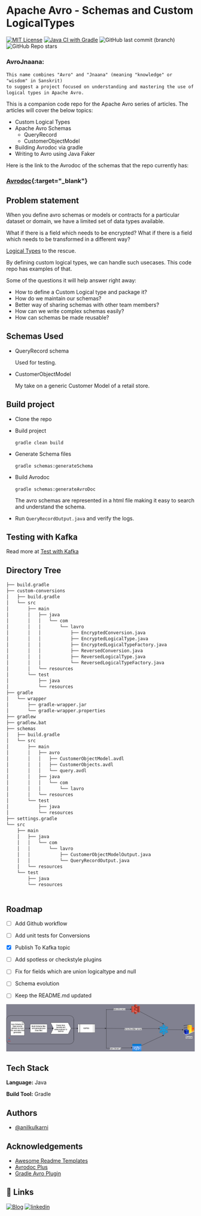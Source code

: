
# Apache Avro - Schemas and Custom LogicalTypes

[![MIT License](https://img.shields.io/badge/License-MIT-green.svg)](https://choosealicense.com/licenses/mit/)
[![Java CI with Gradle](https://github.com/anilkulkarni87/AvroJnaana/actions/workflows/gradle.yml/badge.svg)](https://github.com/anilkulkarni87/AvroJnaana/actions/workflows/gradle.yml)
![GitHub last commit (branch)](https://img.shields.io/github/last-commit/anilkulkarni87/AvroJnaana/main)
![GitHub Repo stars](https://img.shields.io/github/stars/anilkulkarni87/AvroJnaana?style=social)



### AvroJnaana: 
    This name combines "Avro" and "Jnaana" (meaning "knowledge" or "wisdom" in Sanskrit) 
    to suggest a project focused on understanding and mastering the use of logical types in Apache Avro.

This is a companion code repo for the Apache Avro series of articles. The articles will cover the below topics:

- Custom Logical Types
- Apache Avro Schemas
    - QueryRecord
    - CustomerObjectModel
- Building Avrodoc via gradle
- Writing to Avro using Java Faker

Here is the link to the Avrodoc of the schemas that the repo currently has:

### [Avrodoc](./docs/avrodoc/avrodoc.html){:target="_blank"}



## Problem statement

When you define avro schemas or models or contracts for a particular dataset or domain, we have a limited set of data types available.

What if there is a field which needs to be encrypted?
What if there is a field which needs to be transformed in a different way?

[Logical Types](https://avro.apache.org/docs/1.11.1/idl-language/#logical-types) to the rescue.

By defining custom logical types, we can handle such usecases. This code repo has examples of that.

Some of the questions it will help answer right away:
- How to define a Custom Logical type and package it?
- How do we maintain our schemas?
- Better way of sharing schemas with other team members?
- How can we write complex schemas easily?
- How can schemas be made reusable?

## Schemas Used

- QueryRecord schema

  Used for testing.
- CustomerObjectModel

  My take on a generic Customer Model of a retail store.

## Build project

- Clone the repo
- Build project

  `gradle clean build`
- Generate Schema files

  `gradle schemas:generateSchema`

- Build Avrodoc

  `gradle schemas:generateAvroDoc`

  The avro schemas are represented in a html file making it easy to search and understand the schema.

- Run `QueryRecordOutput.java` and verify the logs.

## Testing with Kafka
Read more at [Test with Kafka](./kafka.md)


## Directory Tree

```
├── build.gradle
├── custom-conversions
│   ├── build.gradle
│   └── src
│       ├── main
│       │   ├── java
│       │   │   └── com
│       │   │       └── lavro
│       │   │           ├── EncryptedConversion.java
│       │   │           ├── EncryptedLogicalType.java
│       │   │           ├── EncryptedLogicalTypeFactory.java
│       │   │           ├── ReversedConversion.java
│       │   │           ├── ReversedLogicalType.java
│       │   │           └── ReversedLogicalTypeFactory.java
│       │   └── resources
│       └── test
│           ├── java
│           └── resources
├── gradle
│   └── wrapper
│       ├── gradle-wrapper.jar
│       └── gradle-wrapper.properties
├── gradlew
├── gradlew.bat
├── schemas
│   ├── build.gradle
│   └── src
│       ├── main
│       │   ├── avro
│       │   │   ├── CustomerObjectModel.avdl
│       │   │   ├── CustomerObjects.avdl
│       │   │   └── query.avdl
│       │   ├── java
│       │   │   └── com
│       │   │       └── lavro
│       │   └── resources
│       └── test
│           ├── java
│           └── resources
├── settings.gradle
└── src
    ├── main
    │   ├── java
    │   │   └── com
    │   │       └── lavro
    │   │           ├── CustomerObjectModelOutput.java
    │   │           └── QueryRecordOutput.java
    │   └── resources
    └── test
        ├── java
        └── resources


```


## Roadmap

- [ ] Add Github workflow
- [ ] Add unit tests for Conversions
- [x] Publish To Kafka topic
- [ ] Add spotless or checkstyle plugins
- [ ] Fix for fields which are union logicaltype and null
- [ ] Schema evolution
- [ ] Keep the README.md updated


![Complete flow](./docs/ecommerce.png)

## Tech Stack

**Language:** Java

**Build Tool:** Gradle


## Authors

- [@anilkulkarni](https://github.com/anilkulkarni87)


## Acknowledgements

 - [Awesome Readme Templates](https://readme.so/)
 - [Avrodoc Plus](https://github.com/mikaello/avrodoc-plus)
 - [Gradle Avro Plugin](https://github.com/davidmc24/gradle-avro-plugin)


## 🔗 Links
[![Blog](https://img.shields.io/badge/WordPress-21759B.svg?style=for-the-badge&logo=WordPress&logoColor=white)](https://anilkulkarni.com/)
[![linkedin](https://img.shields.io/badge/linkedin-0A66C2?style=for-the-badge&logo=linkedin&logoColor=white)](https://www.linkedin.com/in/anilakulkarni/)



